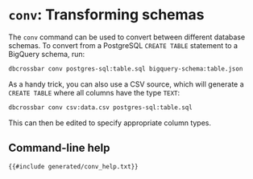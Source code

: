 # `conv`: Transforming schemas

The `conv` command can be used to convert between different database schemas. To convert from a PostgreSQL `CREATE TABLE` statement to a BigQuery schema, run:

```sh
dbcrossbar conv postgres-sql:table.sql bigquery-schema:table.json
```

As a handy trick, you can also use a CSV source, which will generate a `CREATE TABLE` where all columns have the type `TEXT`:

```sh
dbcrossbar conv csv:data.csv postgres-sql:table.sql
```

This can then be edited to specify appropriate column types.

## Command-line help

```txt
{{#include generated/conv_help.txt}}
```
